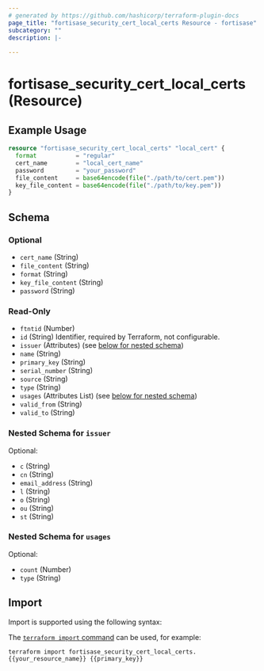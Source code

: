```yaml
---
# generated by https://github.com/hashicorp/terraform-plugin-docs
page_title: "fortisase_security_cert_local_certs Resource - fortisase"
subcategory: ""
description: |-
  
---
```


# fortisase_security_cert_local_certs (Resource)



## Example Usage

```terraform
resource "fortisase_security_cert_local_certs" "local_cert" {
  format           = "regular"
  cert_name        = "local_cert_name"
  password         = "your_password"
  file_content     = base64encode(file("./path/to/cert.pem"))
  key_file_content = base64encode(file("./path/to/key.pem"))
}
```

<!-- schema generated by tfplugindocs -->
## Schema

### Optional

- `cert_name` (String)
- `file_content` (String)
- `format` (String)
- `key_file_content` (String)
- `password` (String)

### Read-Only

- `ftntid` (Number)
- `id` (String) Identifier, required by Terraform, not configurable.
- `issuer` (Attributes) (see [below for nested schema](#nestedatt--issuer))
- `name` (String)
- `primary_key` (String)
- `serial_number` (String)
- `source` (String)
- `type` (String)
- `usages` (Attributes List) (see [below for nested schema](#nestedatt--usages))
- `valid_from` (String)
- `valid_to` (String)

<a id="nestedatt--issuer"></a>
### Nested Schema for `issuer`

Optional:

- `c` (String)
- `cn` (String)
- `email_address` (String)
- `l` (String)
- `o` (String)
- `ou` (String)
- `st` (String)


<a id="nestedatt--usages"></a>
### Nested Schema for `usages`

Optional:

- `count` (Number)
- `type` (String)

## Import

Import is supported using the following syntax:

The [`terraform import` command](https://developer.hashicorp.com/terraform/cli/commands/import) can be used, for example:

```shell
terraform import fortisase_security_cert_local_certs.{{your_resource_name}} {{primary_key}}
```
